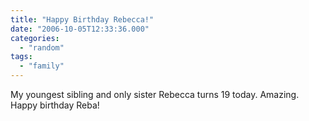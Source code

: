 ```yaml
---
title: "Happy Birthday Rebecca!"
date: "2006-10-05T12:33:36.000"
categories: 
  - "random"
tags: 
  - "family"
---
```


My youngest sibling and only sister Rebecca turns 19 today. Amazing. Happy birthday Reba!
